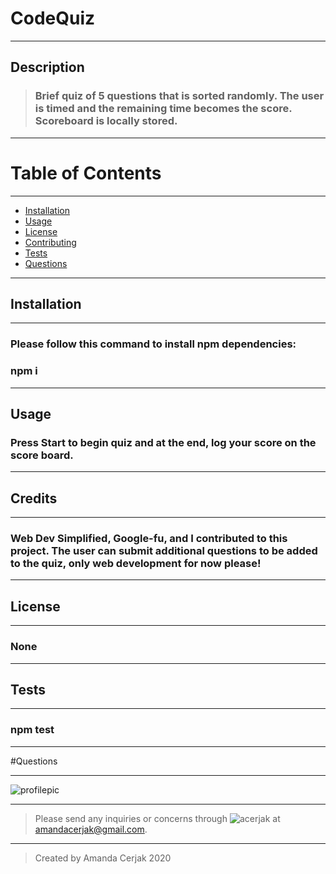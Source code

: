 
# CodeQuiz
***
## Description
> ### Brief quiz of 5 questions that is sorted randomly. The user is timed and the remaining time becomes the score. Scoreboard is locally stored.
***
# Table of Contents
***
* [Installation](#installation)
* [Usage](#usage)
* [License](#license)
* [Contributing](#contributing)
* [Tests](#tests)
* [Questions](#questions)
***
## Installation
***
### Please follow this command to install npm dependencies:
### npm i
***
## Usage
### Press Start to begin quiz and at the end, log your score on the score board.
***
## Credits
***
### Web Dev Simplified, Google-fu, and I contributed to this project. The user can submit additional questions to be added to the quiz, only web development for now please!
***
## License
***
### None
***
## Tests
***
### npm test
***
#Questions
***
![profilepic](https://avatars1.githubusercontent.com/u/62491401?v=4 "acerjak")
***
> Please send any inquiries or concerns through ![acerjak]("https://api.github.com/users/acerjak") at amandacerjak@gmail.com.
***
> Created by Amanda Cerjak 2020
 